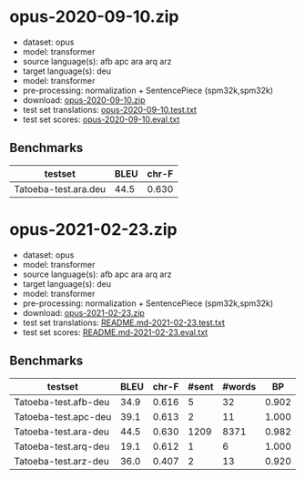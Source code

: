 # opus-2020-09-10.zip

* dataset: opus
* model: transformer
* source language(s): afb apc ara arq arz
* target language(s): deu
* model: transformer
* pre-processing: normalization + SentencePiece (spm32k,spm32k)
* download: [opus-2020-09-10.zip](https://object.pouta.csc.fi/Tatoeba-MT-models/ara-deu/opus-2020-09-10.zip)
* test set translations: [opus-2020-09-10.test.txt](https://object.pouta.csc.fi/Tatoeba-MT-models/ara-deu/opus-2020-09-10.test.txt)
* test set scores: [opus-2020-09-10.eval.txt](https://object.pouta.csc.fi/Tatoeba-MT-models/ara-deu/opus-2020-09-10.eval.txt)

## Benchmarks

| testset               | BLEU  | chr-F |
|-----------------------|-------|-------|
| Tatoeba-test.ara.deu 	| 44.5 	| 0.630 |



# opus-2021-02-23.zip

* dataset: opus
* model: transformer
* source language(s): afb apc ara arq arz
* target language(s): deu
* model: transformer
* pre-processing: normalization + SentencePiece (spm32k,spm32k)
* download: [opus-2021-02-23.zip](https://object.pouta.csc.fi/Tatoeba-MT-models/ara-deu/opus-2021-02-23.zip)
* test set translations: [README.md-2021-02-23.test.txt](https://object.pouta.csc.fi/Tatoeba-MT-models/ara-deu/README.md-2021-02-23.test.txt)
* test set scores: [README.md-2021-02-23.eval.txt](https://object.pouta.csc.fi/Tatoeba-MT-models/ara-deu/README.md-2021-02-23.eval.txt)

## Benchmarks

| testset | BLEU  | chr-F | #sent | #words | BP |
|---------|-------|-------|-------|--------|----|
| Tatoeba-test.afb-deu 	| 34.9 	| 0.616 	| 5 	| 32 	| 0.902 |
| Tatoeba-test.apc-deu 	| 39.1 	| 0.613 	| 2 	| 11 	| 1.000 |
| Tatoeba-test.ara-deu 	| 44.5 	| 0.630 	| 1209 	| 8371 	| 0.982 |
| Tatoeba-test.arq-deu 	| 19.1 	| 0.612 	| 1 	| 6 	| 1.000 |
| Tatoeba-test.arz-deu 	| 36.0 	| 0.407 	| 2 	| 13 	| 0.920 |

